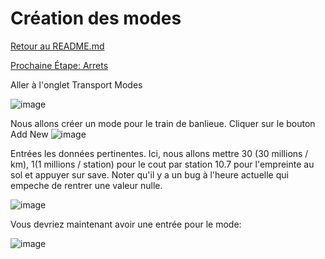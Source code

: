 # Création des modes
[Retour au README.md](../../README.md)

[Prochaine Étape: Arrets](STOP_CREATION.md)


Aller à l'onglet Transport Modes

![image](https://github.com/user-attachments/assets/9e13b73c-734a-4f4d-a7e5-d071ffdf31ec)

Nous allons créer un mode pour le train de banlieue. Cliquer sur le bouton Add New
![image](https://github.com/user-attachments/assets/0555c4fc-db47-4130-83fb-e3e5788a0a0c)

Entrées les données pertinentes. Ici, nous allons mettre 30 (30 millions / km), 1(1 millions / station) pour le cout par station 10.7 pour l'empreinte au sol et appuyer sur save. Noter qu'il y a un bug à l'heure actuelle qui empeche de rentrer une valeur nulle.

![image](https://github.com/user-attachments/assets/bde1be57-c8ae-47e4-ace8-29db7225c434)

Vous devriez maintenant avoir une entrée pour le mode:

![image](https://github.com/user-attachments/assets/e8f817c8-f02d-4a96-9e0a-abd97f709e9b)
